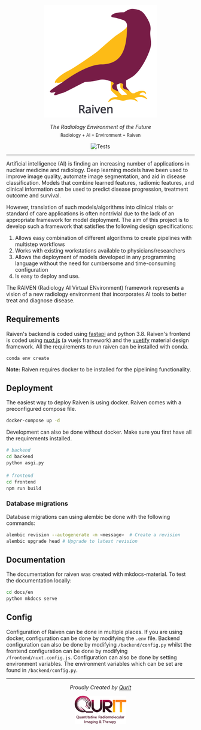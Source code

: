 <p align="center">
  <img src="frontend/static/raiven-logo-text.svg" alt="Raiven Logo" height="300" />
</p>
<p align="center">
  <em>The Radiology Environment of the Future</em></br>
  <sub>Radiology + AI + Environment  = Raiven</sub>
</p>
<p align="center">
<img alt="Tests" src="https://github.com/qurit/raiven/workflows/Python%20application/badge.svg?branch=master" />
</p>

---

Artificial intelligence (AI) is finding an increasing number of applications in nuclear medicine and radiology. Deep 
learning models have been used to improve image quality, automate image segmentation, and aid in disease classification.
Models that combine learned features, radiomic features, and clinical information can be used to predict disease progression,
treatment outcome and survival. 

However, translation of such models/algorithms into clinical trials or standard of care applications is often nontrivial
due to the lack of an appropriate framework for model deployment. The aim of this project is to develop such a framework
that satisfies the following design specifications: 
1. Allows easy combination of different algorithms to create pipelines with multistep workflows
2. Works with existing workstations available to physicians/researchers 
3. Allows the deployment of models developed in any programming language without the need for cumbersome and time-consuming configuration 
4. Is easy to deploy and use. 
   
The RAIVEN (Radiology AI Virtual ENvironment) framework represents a vision of a new radiology environment that 
incorporates AI tools to better treat and diagnose disease.


## Requirements

Raiven's backend is coded using [fastapi](https://fastapi.tiangolo.com/) and python 3.8. Raiven's frontend is coded
using [nuxt.js](https://nuxtjs.org) (a vuejs framework) and the [vuetify](https://vuetifyjs.com/) material design framework.
All the requirements to run raiven can be installed with conda.

```
conda env create
```

**Note:** Raiven requires docker to be installed for the pipelining functionality.

## Deployment

The easiest way to deploy Raiven is using docker. Raiven comes with a preconfigured compose file.

```bash
docker-compose up -d
```

Development can also be done without docker. Make sure you first have all the requirements installed.

```bash
# backend
cd backend
python asgi.py

# frontend
cd frontend
npm run build
```

### Database migrations

Database migrations can using alembic be done with the following commands:

```bash
alembic revision --autogenerate -m <message>  # Create a revision
alembic upgrade head # Upgrade to latest revision
```

## Documentation

The documentation for raiven was created with mkdocs-material. To test the documentation locally:
```bash
cd docs/en
python mkdocs serve
```

## Config

Configuration of Raiven can be done in multiple places. If you are using docker, configuration
can be done by modifying the `.env` file. Backend configuration can also be done by modifying `/backend/config.py` whilst
the frontend configuration can be done by modifying `/frontend/nuxt.config.js`. Configuration can also be done by
setting environment variables. The environment variables which can be set are found in `/backend/config.py`.

---

<p align="center">
  <em>Proudly Created by <a href="https://qurit.ca">Qurit</a></em>
</p>
<p align="center">
  <img src="frontend/static/qurit-logo-text.png" alt="Qurit Logo" height="75" />
</p>
